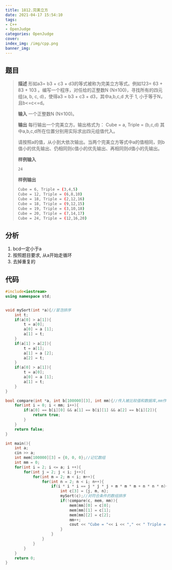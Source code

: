 ```yaml
---
title: 1812.完美立方
date: 2021-04-17 15:54:10
tags: 
- C++
- OpenJudge
categories: OpenJudge
cover:
index_img: /img/cpp.png
banner_img:
---
```




## 题目

> **描述**  形如a3= b3 + c3 + d3的等式被称为完美立方等式。例如123= 63 + 83 + 103 。编写一个程序，对任给的正整数N (N≤100)，寻找所有的四元组(a, b, c, d)，使得a3 = b3 + c3 + d3，其中a,b,c,d 大于 1, 小于等于N，且b<=c<=d。
>
> **输入**  一个正整数N (N≤100)。
>
> **输出**  每行输出一个完美立方。输出格式为：
> Cube = a, Triple = (b,c,d)
> 其中a,b,c,d所在位置分别用实际求出四元组值代入。
>
> 请按照a的值，从小到大依次输出。当两个完美立方等式中a的值相同，则b值小的优先输出、仍相同则c值小的优先输出、再相同则d值小的先输出。
>
> **样例输入**
>
>```bash
> 24
>```
>
> **样例输出**
>
> ```bash
> Cube = 6, Triple = (3,4,5)
> Cube = 12, Triple = (6,8,10)
> Cube = 18, Triple = (2,12,16)
> Cube = 18, Triple = (9,12,15)
> Cube = 19, Triple = (3,10,18)
> Cube = 20, Triple = (7,14,17)
> Cube = 24, Triple = (12,16,20)
> ```



## 分析

1. bcd一定小于a
2. 按照题目要求, 从a开始走循环
3. 去掉重复的

## 代码



```cpp
#include<iostream>
using namespace std;


void mySort(int *a){//冒泡排序
    int t;
    if(a[0] > a[1]){
        t = a[0];
        a[0] = a [1];
        a[1] = t;
    }
    if(a[1] > a[2]){
        t = a[1];
        a[1] = a [2];
        a[2] = t;
    }
    if(a[0] > a[1]){
        t = a[0];
        a[0] = a [1];
        a[1] = t;
    }
}

bool compare(int *a, int b[100000][3], int mm){//传入被比较值和数据库,mm作计数器减少性能开支
    for(int i = 0; i < mm; i++){
        if(a[0] == b[i][0] && a[1] == b[i][1] && a[2] == b[i][2]){
            return true;
        }
    }
    return false;
}

int main(){
    int a;
    cin >> a;
    int mem[100000][3] = {0, 0, 0};//记忆数组
    int mm = 0;
    for(int i = 2; i <= a; i ++){
        for(int j = 2; j < i; j++){
            for(int m = 2; m < i; m++){
                for(int n = 2; n < i; n++){
                    if(i * i * i == j * j * j + m * m * m + n * n * n){
                        int c[3] = {j, m, n};
                        mySort(c);//对符合条件的数组排序
                        if(!compare(c, mem, mm)){
                            mem[mm][0] = c[0];
                            mem[mm][1] = c[1];
                            mem[mm][2] = c[2];
                            mm++;
                            cout << "Cube = "<< i << "," << " Triple = (" << j << "," << m << "," << n << ")" << endl;
                        }
                    }
                }
            }
        }
    }
    return 0;
}
```

